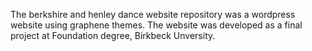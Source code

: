 The berkshire and henley dance website repository was a wordpress website using graphene themes.
The website was developed as a final project at Foundation degree, Birkbeck Unversity.